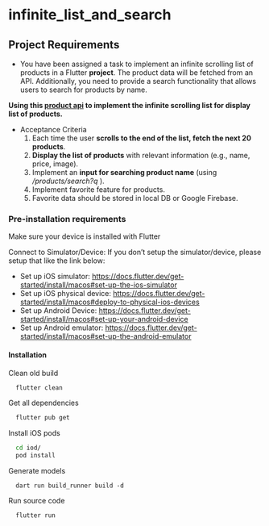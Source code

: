 # infinite_list_and_search

## Project Requirements
- You have been assigned a task to implement an infinite scrolling list of products in a Flutter **project**. The product data will be fetched from an API. Additionally, you need to provide a search functionality that allows users to search for products by name.

**Using this [product api](https://dummyjson.com/docs/products) to implement the infinite scrolling list for display list of products.**

- Acceptance Criteria
  1. Each time the user **scrolls to the end of the list, fetch the next 20 products**.
  2. **Display the list of products** with relevant information (e.g., name, price, image).
  3. Implement an **input for searching product name** (using */products/search?q* ). 
  4. Implement favorite feature for products.
    1. Favorite data should be stored in local DB or Google Firebase.

### Pre-installation requirements
Make sure your device is installed with Flutter 

Connect to Simulator/Device:
If you don’t setup the simulator/device, please setup that like the link below:
- Set up iOS simulator: https://docs.flutter.dev/get-started/install/macos#set-up-the-ios-simulator
- Set up iOS physical device: https://docs.flutter.dev/get-started/install/macos#deploy-to-physical-ios-devices
- Set up Android Device: https://docs.flutter.dev/get-started/install/macos#set-up-your-android-device
- Set up Android emulator: https://docs.flutter.dev/get-started/install/macos#set-up-the-android-emulator

#### Installation
Clean old build
```bash
  flutter clean
```

Get all dependencies
```bash
  flutter pub get
```

Install iOS pods
```bash
  cd iod/
  pod install
```

Generate models
```base
  dart run build_runner build -d
```

Run source code
```bash
  flutter run
```